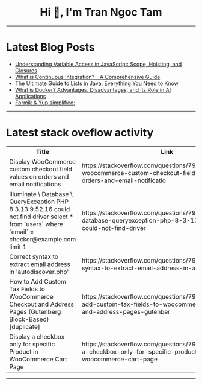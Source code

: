 <h1 align="center">Hi 👋, I'm Tran Ngoc Tam</h1>

---

# Latest Blog Posts 
<!-- BLOG-POST-LIST:START -->
- [Understanding Variable Access in JavaScript: Scope, Hoisting, and Closures](https://dev.to/khamal22/understanding-variable-access-in-javascript-scope-hoisting-and-closures-398)
- [What is Continuous Integration? - A Comprehensive Guide](https://dev.to/berthaw82414312/what-is-continuous-integration-a-comprehensive-guide-11mh)
- [The Ultimate Guide to Lists in Java: Everything You Need to Know](https://dev.to/wittedtech-by-harshit/the-ultimate-guide-to-lists-in-java-everything-you-need-to-know-k4o)
- [What is Docker? Advantages, Disadvantages, and its Role in AI Applications](https://dev.to/abhinowww/what-is-docker-advantages-disadvantages-and-its-role-in-ai-applications-4gj)
- [Formik &amp; Yup simplified:](https://dev.to/alegendcodes/formik-yup-simplified-ndm)
<!-- BLOG-POST-LIST:END -->

---

# Latest stack oveflow activity
<table>
  <tr><th>Title</th><th>Link</th></tr>
  <!-- STACKOVERFLOW:START --><tr><td>Display WooCommerce custom checkout field values on orders and email notifications</td><td>https://stackoverflow.com/questions/79190983/display-woocommerce-custom-checkout-field-values-on-orders-and-email-notificatio</td></tr><tr><td>Illuminate \ Database \ QueryException PHP 8.3.13 9.52.16 could not find driver select * from `users` where `email` = checker@example.com limit 1</td><td>https://stackoverflow.com/questions/79190912/illuminate-database-queryexception-php-8-3-13-9-52-16-could-not-find-driver</td></tr><tr><td>Correct syntax to extract email address in &#39;autodiscover.php&#39;</td><td>https://stackoverflow.com/questions/79190901/correct-syntax-to-extract-email-address-in-autodiscover-php</td></tr><tr><td>How to Add Custom Tax Fields to WooCommerce Checkout and Address Pages &lpar;Gutenberg Block-Based&rpar; [duplicate]</td><td>https://stackoverflow.com/questions/79190772/how-to-add-custom-tax-fields-to-woocommerce-checkout-and-address-pages-gutenber</td></tr><tr><td>Display a checkbox only for specific Product in WooCommerce Cart Page</td><td>https://stackoverflow.com/questions/79190676/display-a-checkbox-only-for-specific-product-in-woocommerce-cart-page</td></tr><!-- STACKOVERFLOW:END -->
</table>

---


